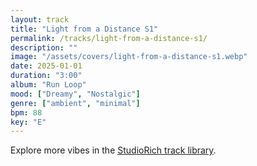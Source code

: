 ```yaml
---
layout: track
title: "Light from a Distance S1"
permalink: /tracks/light-from-a-distance-s1/
description: ""
image: "/assets/covers/light-from-a-distance-s1.webp"
date: 2025-01-01
duration: "3:00"
album: "Run Loop"
mood: ["Dreamy", "Nostalgic"]
genre: ["ambient", "minimal"]
bpm: 88
key: "E"
---
```


Explore more vibes in the [StudioRich track library](/tracks/).
